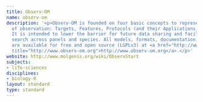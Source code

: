 ```yaml
---
title: Observ-OM
name: observ-om
description: '<p>Observ-OM is founded on four basic concepts to represent any kind
  of observation: Targets, Features, Protocols (and their Applications), and Values.
  It is intended to lower the barrier for future data sharing and facilitate integrated
  search across panels and species. All models, formats, documentation, and software
  are available for free and open source (LGPLv3) at <a href="http://www.observ-om.org"
  title="http://www.observ-om.org">http://www.observ-om.org</a>.</p>'
website: http://www.molgenis.org/wiki/ObservStart
subjects:
- life-sciences
disciplines:
- biology-0
layout: standard
type: standard
---
```


